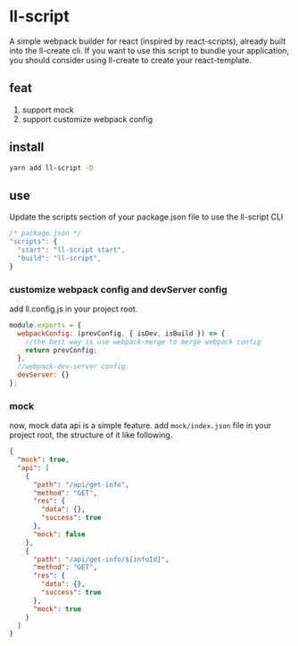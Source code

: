 # ll-script

A simple webpack builder for react (inspired by react-scripts), already built into the ll-create cli. If you want to use this script to bundle your application, you should consider using ll-create to create your react-template.

## feat

1. support mock
2. support customize webpack config

## install

```zsh
yarn add ll-script -D
```

## use

Update the scripts section of your package.json file to use the ll-script CLI

```js
/* package.json */
"scripts": {
  "start": "ll-script start",
  "build": "ll-script",
}

```

### customize webpack config and devServer config

add ll.config.js in your project root.

```js
module.exports = {
  webpackConfig: (prevConfig, { isDev, isBuild }) => {
    //the best way is use webpack-merge to merge webpack config
    return prevConfig;
  },
  //webpack-dev-server config
  devServer: {}
};
```

### mock

now, mock data api is a simple feature. add `mock/index.json` file in your project root,
the structure of it like following.

```json
{
  "mock": true,
  "api": [
    {
      "path": "/api/get-info",
      "method": "GET",
      "res": {
        "data": {},
        "success": true
      },
      "mock": false
    },
    {
      "path": "/api/get-info/${infoId}",
      "method": "GET",
      "res": {
        "data": {},
        "success": true
      },
      "mock": true
    }
  ]
}
```
